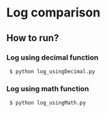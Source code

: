 # Log comparison  

## How to run?

### Log using decimal function  
` $ python log_usingDecimal.py`  

### Log using math function  
` $ python log_usingMath.py`

